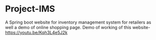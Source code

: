 # Project-IMS
A Spring boot website for inventory management system for retailers as well a demo of online shopping page.
Demo of working of this website-https://youtu.be/Kqh3L4e5J2k
